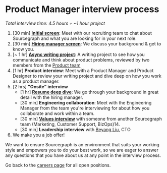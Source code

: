 # Product Manager interview process

_Total interview time: 4.5 hours + ~1 hour project_

1. [30 min] **[Initial screen](../initial_screen.md)**: Meet with our recruiting team to chat about Sourcegraph and what you are looking for in your next role.
1. [30 min] **[Hiring manager screen](../hm_intro_call.md)**: We discuss your background & get to know you.
1. [~ 1 hr] **[Async writing project](./pm_rfc_project.md)**: A writing project to see how you communicate and think about product problems, reviewed by two members from the [Product team](../../index.md#team)
1. [1 hr] **Product interview**: Meet with a Product Manager and Product Designer to review your writing project and dive deep on how you work as a product manager.
1. [2 hrs] **"Onsite" interview**
   - [1 hr] **[Resume deep dive](../../../../../talent/process/types_of_interviews.md#resume-deep-dive)**: We go through your background in great detail with the hiring manager.
   - [30 min] **Engineering collaboration**: Meet with the Engineering Manager from the team you're interviewing for about how you collaborate and work within a team.
   - [30 min] **[Values interview](../../../../../../company-info-and-process/values/index.md)** with someone from another Sourcegraph team (Marketing, Customer Support, BizOps)14. 
   - [30 min] **Leadership interview** with [Beyang Liu](../../../../../../team/index.md#beyang-liu), CTO
1. We make you a job offer!

We want to ensure Sourcegraph is an environment that suits your working style and empowers you to do your best work, so we are eager to answer any questions that you have about us at any point in the interview process.

Go back to the [careers page](https://boards.greenhouse.io/sourcegraph91) for all open positions.
